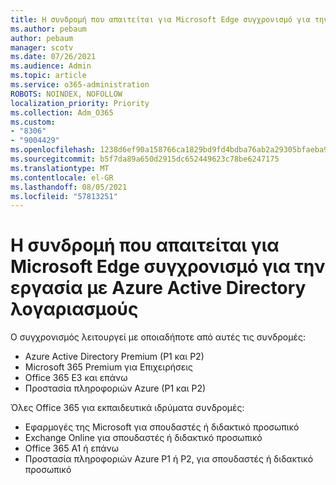 ```yaml
---
title: Η συνδρομή που απαιτείται για Microsoft Edge συγχρονισμό για την εργασία με Azure Active Directory λογαριασμούς
ms.author: pebaum
author: pebaum
manager: scotv
ms.date: 07/26/2021
ms.audience: Admin
ms.topic: article
ms.service: o365-administration
ROBOTS: NOINDEX, NOFOLLOW
localization_priority: Priority
ms.collection: Adm_O365
ms.custom:
- "8306"
- "9004429"
ms.openlocfilehash: 1238d6ef90a158766ca1829bd9fd4bdba76ab2a29305bfaeba90d2ddfaf76ccb
ms.sourcegitcommit: b5f7da89a650d2915dc652449623c78be6247175
ms.translationtype: MT
ms.contentlocale: el-GR
ms.lasthandoff: 08/05/2021
ms.locfileid: "57813251"
---
```

# <a name="subscription-needed-for-microsoft-edge-sync-to-work-with-azure-active-directory-accounts"></a>Η συνδρομή που απαιτείται για Microsoft Edge συγχρονισμό για την εργασία με Azure Active Directory λογαριασμούς

Ο συγχρονισμός λειτουργεί με οποιαδήποτε από αυτές τις συνδρομές:

- Azure Active Directory Premium (P1 και P2)
- Microsoft 365 Premium για Επιχειρήσεις
- Office 365 E3 και επάνω
- Προστασία πληροφοριών Azure (P1 και P2)

Όλες Office 365 για εκπαιδευτικά ιδρύματα συνδρομές:

- Εφαρμογές της Microsoft για σπουδαστές ή διδακτικό προσωπικό
- Exchange Online για σπουδαστές ή διδακτικό προσωπικό
- Office 365 A1 ή επάνω
- Προστασία πληροφοριών Azure P1 ή P2, για σπουδαστές ή διδακτικό προσωπικό



